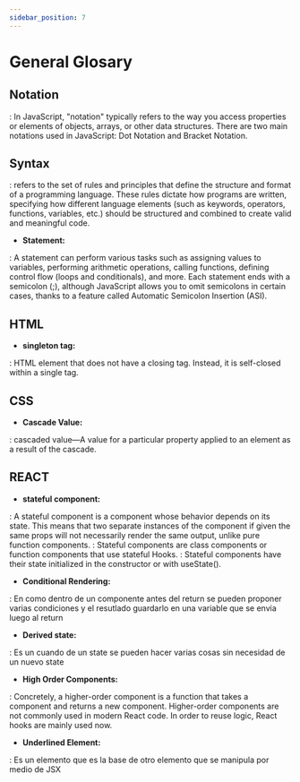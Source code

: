 ```yaml
---
sidebar_position: 7
---
```


# General Glosary

## Notation

: In JavaScript, "notation" typically refers to the way you access properties or elements of objects, arrays, or other data structures. There are two main notations used in JavaScript: Dot Notation and Bracket Notation.

## Syntax

: refers to the set of rules and principles that define the structure and format of a programming language. These rules dictate how programs are written, specifying how different language elements (such as keywords, operators, functions, variables, etc.) should be structured and combined to create valid and meaningful code.

- **Statement:**

: A statement can perform various tasks such as assigning values to variables, performing arithmetic operations, calling functions, defining control flow (loops and conditionals), and more. Each statement ends with a semicolon (;), although JavaScript allows you to omit semicolons in certain cases, thanks to a feature called Automatic Semicolon Insertion (ASI).

## HTML

- **singleton tag:**

: HTML element that does not have a closing tag. Instead, it is self-closed within a single tag.

## CSS

- **Cascade Value:**

: cascaded value—A value for a particular property applied to an element as a
result of the cascade.

## REACT

- **stateful component:**

: A stateful component is a component whose behavior depends on its state. This means that two separate instances of the component if given the same props will not necessarily render the same output, unlike pure function components.
: Stateful components are class components or function components that use stateful Hooks.
: Stateful components have their state initialized in the constructor or with useState().

- **Conditional Rendering:**

: En como dentro de un componente antes del return se pueden proponer varias condiciones y el resutlado guardarlo en una variable que se envia luego al return

- **Derived state:**

: Es un cuando de un state se pueden hacer varias cosas sin necesidad de un nuevo state

- **High Order Components:**

: Concretely, a higher-order component is a function that takes a component and returns a new component. Higher-order components are not commonly used in modern React code. In order to reuse logic, React hooks are mainly used now.

- **Underlined Element:**

: Es un elemento que es la base de otro elemento que se manipula por medio de JSX
